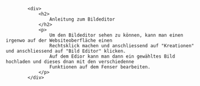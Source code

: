 
            <div>
                <h2>
                    Anleitung zum Bildeditor
                </h2>
                <p>
                    Um den Bildeditor sehen zu können, kann man einen irgenwo auf der Websiteoberfläche einen
                    Rechtsklick machen und anschliessend auf "Kreationen" und anschliessend auf "Bild Editor" klicken.
                    Auf dem Edior kann man dann ein gewähltes Bild hochladen und dieses dnan mit den verschiedenne
                    Funktionen auf dem Fenser bearbeiten.
                </p>
            </div>

